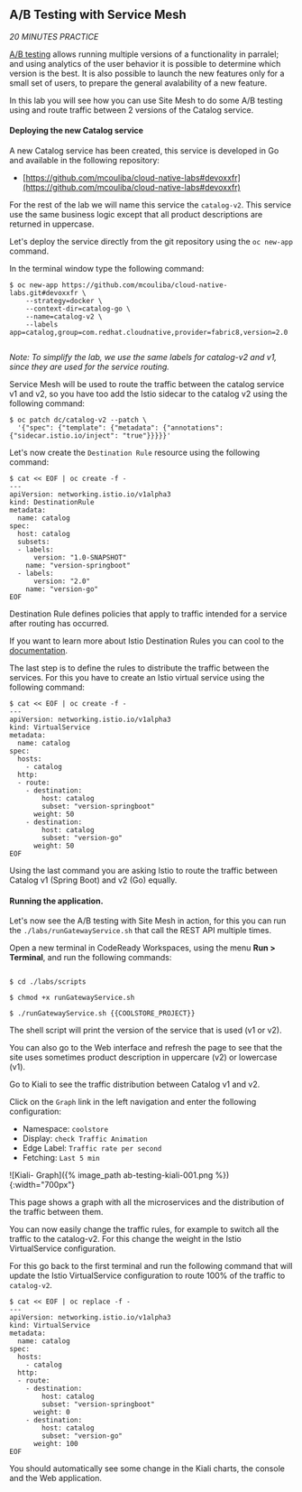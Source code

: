 ## A/B Testing with Service Mesh

*20 MINUTES PRACTICE*


[A/B testing](https://en.wikipedia.org/wiki/A/B_testing) allows running multiple versions of a functionality in parralel; and using analytics of the user behavior it is possible to determine which version is the best. 
It is also possible to launch the new features only for a small set of users, to prepare the general avalability of a new feature. 

In this lab you will see how you can use Site Mesh to do some A/B testing using and route traffic between 2 versions of the Catalog service.

#### Deploying the new Catalog service

A new Catalog service has been created, this service is developed in Go and available in the following repository:

* [https://github.com/mcouliba/cloud-native-labs#devoxxfr](https://github.com/mcouliba/cloud-native-labs#devoxxfr)

For the rest of the lab we will name this service the `catalog-v2`. This service use the same business logic except that all product descriptions are returned in uppercase.

Let's deploy the service directly from the git repository using the `oc new-app` command.

In the terminal window type the following command:

~~~shell
$ oc new-app https://github.com/mcouliba/cloud-native-labs.git#devoxxfr \
    --strategy=docker \
    --context-dir=catalog-go \
    --name=catalog-v2 \
    --labels app=catalog,group=com.redhat.cloudnative,provider=fabric8,version=2.0
 
~~~

*Note: To simplify the lab, we use the same labels for catalog-v2 and v1, since they are used for the service routing.*

Service Mesh will be used to route the traffic between the catalog service v1 and v2, so you have too add the Istio sidecar to the catalog v2 using the following command:

~~~shell
$ oc patch dc/catalog-v2 --patch \
  '{"spec": {"template": {"metadata": {"annotations": {"sidecar.istio.io/inject": "true"}}}}}'
~~~

Let's now create the `Destination Rule` resource using the following command:

~~~shell
$ cat << EOF | oc create -f -
---
apiVersion: networking.istio.io/v1alpha3
kind: DestinationRule
metadata:
  name: catalog
spec:
  host: catalog
  subsets:
  - labels:
      version: "1.0-SNAPSHOT"
    name: "version-springboot"
  - labels:
      version: "2.0"
    name: "version-go"
EOF
~~~

Destination Rule defines policies that apply to traffic intended for a service after routing has occurred. 

If you want to learn more about Istio Destination Rules you can cool to the [documentation](https://istio.io/docs/reference/config/networking/v1alpha3/destination-rule/).


The last step is to define the rules to distribute the traffic between the services. For this you have to create an Istio virtual service using the following command:


~~~shell
$ cat << EOF | oc create -f -
---
apiVersion: networking.istio.io/v1alpha3
kind: VirtualService
metadata:
  name: catalog
spec:
  hosts:
    - catalog
  http:
  - route:
    - destination:
        host: catalog
        subset: "version-springboot"
      weight: 50
    - destination:
        host: catalog
        subset: "version-go"
      weight: 50
EOF
~~~

Using the last command you are asking Istio to route the traffic between Catalog v1 (Spring Boot) and v2 (Go) equally.

#### Running the application.

Let's now see the A/B testing with Site Mesh in action, for this you can run the `./labs/runGatewayService.sh` that call the REST API multiple times.

Open a new terminal in CodeReady Workspaces, using the menu **Run > Terminal**, and run the following commands:

~~~shell

$ cd ./labs/scripts

$ chmod +x runGatewayService.sh

$ ./runGatewayService.sh {{COOLSTORE_PROJECT}}

~~~~

The shell script will print the version of the service that is used (v1 or v2).

You can also go to the Web interface and refresh the page to see that the site uses sometimes product description in uppercare (v2) or lowercase (v1).

Go to Kiali to see the traffic distribution between Catalog v1 and v2.

Click on the `Graph` link in the left navigation and enter the following configuration:

* Namespace: `coolstore`
* Display: `check Traffic Animation`
* Edge Label: `Traffic rate per second`
* Fetching: `Last 5 min`

![Kiali- Graph]({% image_path ab-testing-kiali-001.png %}){:width="700px"}


This page shows a graph with all the microservices and the distribution of the traffic between them.


You can now easily change the traffic rules, for example to switch all the traffic to the catalog-v2. For this change the weight in the Istio VirtualService configuration.

For this go back to the first terminal and run the following command that will update the Istio VirtualService configuration to route 100% of the traffic to `catalog-v2`.

~~~shell
$ cat << EOF | oc replace -f -
---
apiVersion: networking.istio.io/v1alpha3
kind: VirtualService
metadata:
  name: catalog
spec:
  hosts:
    - catalog
  http:
  - route:
    - destination:
        host: catalog
        subset: "version-springboot"
      weight: 0
    - destination:
        host: catalog
        subset: "version-go"
      weight: 100
EOF
~~~

You should automatically see some change in the Kiali charts, the console and the Web application.

